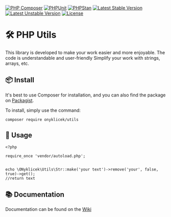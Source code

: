 [![PHP Composer](https://github.com/ONyklicek/Util/actions/workflows/php.yml/badge.svg)](https://github.com/ONyklicek/Util/actions/workflows/php.yml) [![PHPUnit](https://github.com/ONyklicek/Util/actions/workflows/phpUnit.yml/badge.svg)](https://github.com/ONyklicek/Util/actions/workflows/phpUnit.yml) [![PHPStan](https://github.com/ONyklicek/Util/actions/workflows/phpStan.yml/badge.svg)](https://github.com/ONyklicek/Util/actions/workflows/phpStan.yml) [![Latest Stable Version](http://poser.pugx.org/onyklicek/Util/v)](https://packagist.org/packages/onyklicek/Util) [![Latest Unstable Version](http://poser.pugx.org/onyklicek/Util/v/unstable)](https://packagist.org/packages/onyklicek/Util) [![License](http://poser.pugx.org/onyklicek/Util/license)](https://packagist.org/packages/onyklicek/Util) 

<!--[![PHP Version Require](http://poser.pugx.org/onyklicek/Util/require/php)](https://packagist.org/packages/onyklicek/Util)-->

# 🛠️ PHP Utils


This library is developed to make your work easier and more enjoyable.
The code is understandable and user-friendly
Simplify your work with strings, arrays, etc. 

## 📦 Install

It's best to use Composer for installation, and you can also find the package on [Packagist](https://packagist.org/packages/onyklicek/utils).

To install, simply use the command:

```
composer require onyklicek/utils
```

## 📝 Usage

```
<?php

require_once 'vendor/autoload.php';


echo \ONyklicek\Utils\Str::make('your text')->remove('your', false, true)->get();
//return text

```

## 📚 Documentation

Documentation can be found on the [Wiki](https://github.com/ONyklicek/Util/wiki)
